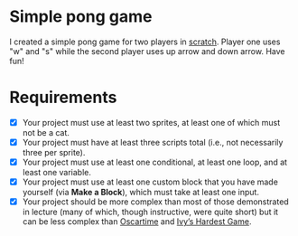 # Simple pong game
I created a simple pong game for two players in [scratch](https://scratch.mit.edu/).
Player one uses "w" and "s" while the second player uses up arrow and down arrow.
Have fun!

# Requirements
- [x] Your project must use at least two sprites, at least one of which must not be a cat.
- [x] Your project must have at least three scripts total (i.e., not necessarily three per sprite).
- [x] Your project must use at least one conditional, at least one loop, and at least one variable.
- [x] Your project must use at least one custom block that you have made yourself (via **Make a Block**), which must take at least one input.
- [x] Your project should be more complex than most of those demonstrated in lecture (many of which, though instructive, were quite short) but it can be less complex than [Oscartime](https://scratch.mit.edu/projects/277537196) and [Ivy’s Hardest Game](https://scratch.mit.edu/projects/326129433).
